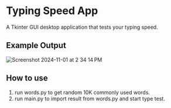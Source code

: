 # Typing Speed App

A Tkinter GUI desktop application that tests your typing speed.

## Example Output


![Screenshot 2024-11-01 at 2 34 14 PM](https://github.com/user-attachments/assets/6771d4bd-e710-4333-bcf2-90f3205bb88b)


## How to use

1. run words.py to get random 10K commonly used words.
2. run main.py to import result from words.py and start type test. 
